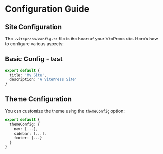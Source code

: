 # Configuration Guide

## Site Configuration

The `.vitepress/config.ts` file is the heart of your VitePress site. Here's how to configure various aspects:

## Basic Config - test

```ts
export default {
  title: 'My Site',
  description: 'A VitePress Site'
}
```

## Theme Configuration

You can customize the theme using the `themeConfig` option:

```ts
export default {
  themeConfig: {
    nav: [...],
    sidebar: [...],
    footer: {...}
  }
}
```